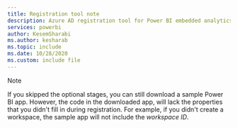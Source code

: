 ```yaml
---
title: Registration tool note
description: Azure AD registration tool for Power BI embedded analytics, final note
services: powerbi
author: KesemSharabi
ms.author: kesharab
ms.topic: include
ms.date: 10/28/2020
ms.custom: include file
---
```


>[!NOTE]
>If you skipped the optional stages, you can still download a sample Power BI app. However, the code in the downloaded app, will lack the properties that you didn't fill in during registration. For example, if you didn't create a workspace, the sample app will not include the *workspace ID*.
